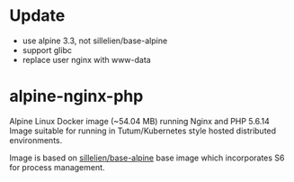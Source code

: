 # Update

* use alpine 3.3, not sillelien/base-alpine
* support glibc
* replace user nginx with www-data

# alpine-nginx-php
Alpine Linux Docker image (~54.04 MB) running Nginx and PHP 5.6.14  Image suitable for running in Tutum/Kubernetes style hosted distributed environments. 

Image is based on [sillelien/base-alpine](https://hub.docker.com/r/sillelien/base-alpine/) base image which incorporates S6 for process management.

